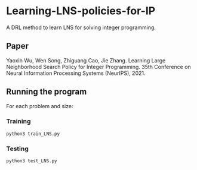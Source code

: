 # Learning-LNS-policies-for-IP

A DRL method to learn LNS for solving integer programming.

## Paper

Yaoxin Wu, Wen Song, Zhiguang Cao, Jie Zhang. Learning Large Neighborhood Search Policy for Integer Programming. 35th Conference on Neural Information Processing Systems (NeurIPS), 2021.

## Running the program

For each problem and size:

### Training

```
python3 train_LNS.py
```

### Testing

```
python3 test_LNS.py
```
